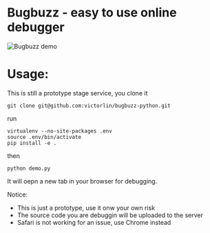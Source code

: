 # Bugbuzz - easy to use online debugger

![Bugbuzz demo](/demo.gif?raw=true )

# Usage:

This is still a prototype stage service, you clone it

```
git clone git@github.com:victorlin/bugbuzz-python.git
```

run

```
virtualenv --no-site-packages .env
source .env/bin/activate
pip install -e .
```

then

```
python demo.py
```

It will oepn a new tab in your browser for debugging.

Notice:

 - This is just a prototype, use it onw your own risk
 - The source code you are debuggin will be uploaded to the server
 - Safari is not working for an issue, use Chrome instead
